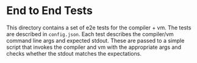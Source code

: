 # End to End Tests

This directory contains a set of e2e tests for the compiler + vm.
The tests are described in `config.json`. Each test describes the compiler/vm command line args and expected stdout. These are passed to a simple script that invokes the compiler and vm with the appropriate args and checks whether the stdout matches the expectations.
